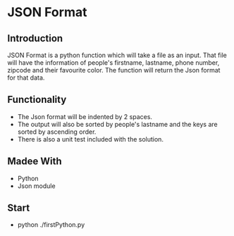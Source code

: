 # JSON Format

## Introduction
JSON Format is a python function which will take a file as an input. That file will have the information of people's firstname, lastname, phone number, zipcode and their favourite color. The function will return the Json format for that data.

## Functionality
* The Json format will be indented by 2 spaces.
* The output will also be sorted by people's lastname and the keys are sorted by ascending order.
* There is also a unit test included with the solution.

## Madee With
* Python
* Json module

## Start
* python ./firstPython.py

